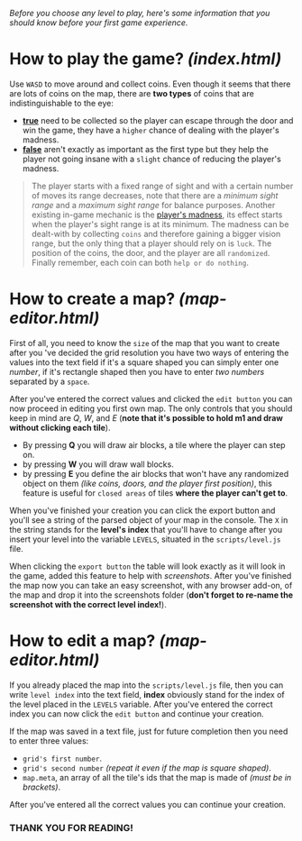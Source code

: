 *Before you choose any level to play, here's some information that you should know before your first game experience.*

# **How to play the game?** *(index.html)*

Use `WASD` to move around and collect coins.
Even though it seems that there are lots of coins on the map, there are **two types** of coins that are indistinguishable to the eye:
* [**true**]() need to be collected so the player can escape through the door and win the game, they have a `higher` chance of dealing with the player's madness.
* [**false**]() aren't exactly as important as the first type but they help the player not going insane with a `slight` chance of reducing the player's madness.

 > The player starts with a fixed range of sight and with a certain number of moves its range decreases, note that there are   a *minimum sight range* and a *maximum sight range* for balance purposes.
  Another existing in-game mechanic is the [player's madness](), its effect starts when the player's sight range is at its minimum.
   The madness can be dealt-with by collecting `coins` and therefore gaining a bigger vision range, but the only thing that a player should rely on is `luck`.
  The position of the coins, the door, and the player are all `randomized`.
  Finally remember, each coin can both `help or do nothing`.

# **How to create a map?** *(map-editor.html)*

First of all, you need to know the `size` of the map that you want to create after you 've decided the grid resolution you have two ways of entering the values into the text field if it's a square shaped you can simply enter one *number*, if it's rectangle shaped then you have to enter *two numbers* separated by a `space`. 

After you've entered the correct values and clicked the `edit button` you can now proceed in editing you first own map. The only controls that you should keep in mind are *Q*, *W*, and *E* (**note that it's possible to hold m1 and draw without clicking each tile**). 
*  By pressing **Q** you will draw air blocks, a tile where the player can step on.
*  by pressing **W** you will draw wall blocks.
*  by pressing **E** you define the air blocks that won't have any randomized object on them *(like coins, doors, and the player first position)*, this feature is useful for `closed areas` of tiles **where the player can't get to**. 

When you've finished your creation you can click the export button and you'll see a string of the parsed object of your map in the console.
The `X` in the string stands for the **level's index** that you'll have to change after you insert your level into the variable `LEVELS`, situated in the `scripts/level.js` file.

When clicking the `export button` the table will look exactly as it will look in the game, added this feature to help with *screenshots*. After you've finished the map now you can take an easy screenshot, with any browser add-on, of the map and drop it into the screenshots folder (**don't forget to re-name the screenshot with the correct level index!**).

# **How to edit a map?** *(map-editor.html)*
If you already placed the map into the `scripts/level.js` file, then you can write `level index` into the text field, **index** obviously stand for the index of the level placed in the `LEVELS` variable. After you've entered the correct index you can now click the `edit button` and continue your creation.

If the map was saved in a text file, just for future completion then you need to enter three values:
*  `grid's first number`.
*  `grid's second number` *(repeat it even if the map is square shaped)*.
*  `map.meta`, an array of all the tile's ids that the map is made of *(must be in brackets)*.

After you've entered all the correct values you can continue your creation.

### THANK YOU FOR READING!
